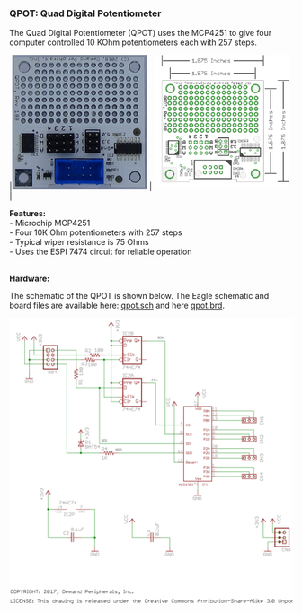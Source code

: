 ### QPOT: Quad Digital Potentiometer

The Quad Digital Potentiometer (QPOT) uses the MCP4251 to give four
computer controlled 10 KOhm potentiometers each with 257 steps.


|<img src=qpot.jpg height=240> |
<img src=qpot_outline.png height=240> |

**Features:** <br>
 \- Microchip MCP4251<br />
 \- Four 10K Ohm potentiometers with 257 steps<br />
 \- Typical wiper resistance is 75 Ohms<br />
 \- Uses the ESPI 7474 circuit for reliable operation<br />
<br>

**Hardware:** <br>

The schematic of the QPOT is shown below. The Eagle schematic and board
files are available here: [qpot.sch](qpot.sch) and here [qpot.brd](qpot.brd).
 

<img src=qpot.svg>

